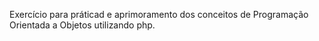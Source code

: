 Exercício para práticad e aprimoramento dos conceitos de Programação Orientada a Objetos utilizando php.

